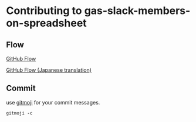 # Contributing to gas-slack-members-on-spreadsheet

## Flow

[GitHub Flow](http://scottchacon.com/2011/08/31/github-flow.html)

[GitHub Flow (Japanese translation)](https://gist.github.com/Gab-km/3705015)

## Commit

use [gitmoji](https://gitmoji.dev) for your commit messages.

```shell
gitmoji -c
```
